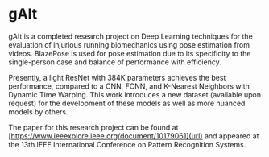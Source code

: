 # gAIt
gAIt is a completed research project on Deep Learning techniques for the evaluation of injurious running biomechanics using pose estimation from videos. BlazePose is used for pose estimation due to its specificity to the single-person case and balance of performance with efficiency.

Presently, a light ResNet with 384K parameters achieves the best performance, compared to a CNN, FCNN, and K-Nearest Neighbors with Dynamic Time Warping. This work introduces a new dataset (available upon request) for the development of these models as well as more nuanced models by others.

The paper for this research project can be found at [https://www.ieeexplore.ieee.org/document/10179061](url) and appeared at the 13th IEEE International Conference on Pattern Recognition Systems.
